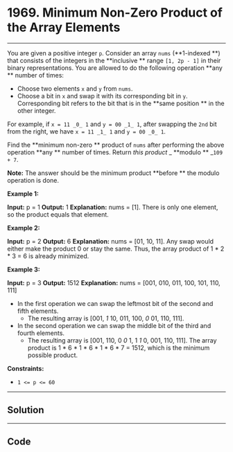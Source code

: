 # 1969. Minimum Non-Zero Product of the Array Elements

---

You are given a positive integer `p`. Consider an array `nums` (**1-indexed **) that consists of the integers in the **inclusive ** range `[1, 2p - 1]` in their binary representations. You are allowed to do the following operation **any ** number of times:

  * Choose two elements `x` and `y` from `nums`.
  * Choose a bit in `x` and swap it with its corresponding bit in `y`. Corresponding bit refers to the bit that is in the **same position ** in the other integer.



For example, if `x = 11 _0_ 1` and `y = 00 _1_ 1`, after swapping the `2nd` bit from the right, we have `x = 11 _1_ 1` and `y = 00 _0_ 1`.

Find the **minimum non-zero ** product of `nums` after performing the above operation **any ** number of times. Return _this product_ _ **modulo ** _`109 + 7`.

**Note:** The answer should be the minimum product **before ** the modulo operation is done.

 

**Example 1:**


**Input:** p = 1
**Output:** 1
**Explanation:** nums = [1].
There is only one element, so the product equals that element.


**Example 2:**


**Input:** p = 2
**Output:** 6
**Explanation:** nums = [01, 10, 11].
Any swap would either make the product 0 or stay the same.
Thus, the array product of 1 * 2 * 3 = 6 is already minimized.


**Example 3:**


**Input:** p = 3
**Output:** 1512
**Explanation:** nums = [001, 010, 011, 100, 101, 110, 111]
- In the first operation we can swap the leftmost bit of the second and fifth elements.
    - The resulting array is [001, _1_ 10, 011, 100, _0_ 01, 110, 111].
- In the second operation we can swap the middle bit of the third and fourth elements.
    - The resulting array is [001, 110, 0 _0_ 1, 1 _1_ 0, 001, 110, 111].
The array product is 1 * 6 * 1 * 6 * 1 * 6 * 7 = 1512, which is the minimum possible product.


 

**Constraints:**

  * `1 <= p <= 60`

---

## Solution



---

## Code
```python


```